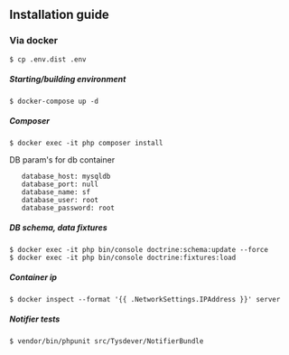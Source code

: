 ## Installation guide

### Via docker

```
$ cp .env.dist .env
```

##### Starting/building environment
```
$ docker-compose up -d
```

##### Composer

```
$ docker exec -it php composer install
```
DB param's for db container
```
   database_host: mysqldb
   database_port: null
   database_name: sf
   database_user: root
   database_password: root
```

##### DB schema, data fixtures
```
$ docker exec -it php bin/console doctrine:schema:update --force
$ docker exec -it php bin/console doctrine:fixtures:load
```

##### Container ip
 ```
$ docker inspect --format '{{ .NetworkSettings.IPAddress }}' server
```

##### Notifier tests
```
$ vendor/bin/phpunit src/Tysdever/NotifierBundle 
```